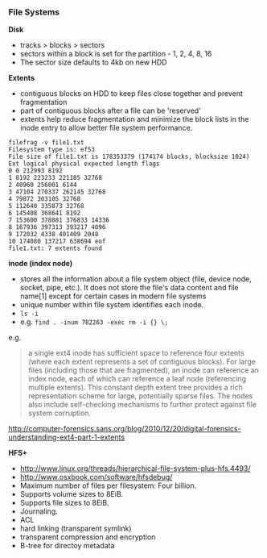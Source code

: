 ### File Systems

__Disk__

* tracks > blocks > sectors
* sectors within a block is set for the partition - 1, 2, 4, 8, 16
* The sector size defaults to 4kb on new HDD

__Extents__

* contiguous blocks on HDD to keep files close together and prevent fragmentation
* part of contiguous blocks after a file can be 'reserved'
* extents help reduce fragmentation and minimize the block lists in the inode entry to allow better file system performance.

```
filefrag -v file1.txt
Filesystem type is: ef53
File size of file1.txt is 178353379 (174174 blocks, blocksize 1024)
Ext logical physical expected length flags
0 0 212993 8192
1 8192 223233 221185 32768
2 40960 256001 6144
3 47104 270337 262145 32768
4 79872 303105 32768
5 112640 335873 32768
6 145408 368641 8192
7 153600 378881 376833 14336
8 167936 397313 393217 4096
9 172032 4338 401409 2048
10 174080 137217 638694 eof
file1.txt: 7 extents found
```

__inode (index node)__

* stores all the information about a file system object (file, device node, socket, pipe, etc.). It does not store the file's data content and file name[1] except for certain cases in modern file systems
* unique number within file system identifies each inode. 
* `ls -i` 
* e.g. `find . -inum 782263 -exec rm -i {} \;`

e.g.
> a single ext4 inode has sufficient space to reference four extents (where each extent represents a set of contiguous blocks). For large files (including those that are fragmented), an inode can reference an index node, each of which can reference a leaf node (referencing multiple extents). This constant depth extent tree provides a rich representation scheme for large, potentially sparse files. The nodes also include self-checking mechanisms to further protect against file system corruption.

http://computer-forensics.sans.org/blog/2010/12/20/digital-forensics-understanding-ext4-part-1-extents

__HFS+__

* http://www.linux.org/threads/hierarchical-file-system-plus-hfs.4493/
* http://www.osxbook.com/software/hfsdebug/
* Maximum number of files per filesystem: Four billion.
* Supports volume sizes to 8EiB.
* Supports file sizes to 8EiB.
* Journaling.
* ACL
* hard linking (transparent symlink)
* transparent compression and encryption
* B-tree for directoy metadata
